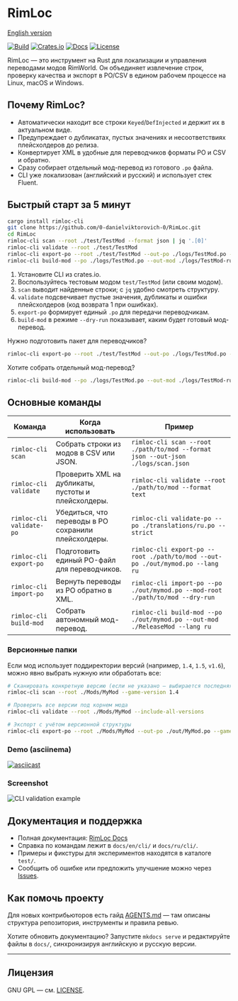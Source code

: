 # RimLoc

[English version](../../README.md)

[![Build](https://github.com/0-danielviktorovich-0/RimLoc/actions/workflows/build.yml/badge.svg)](https://github.com/0-danielviktorovich-0/RimLoc/actions/workflows/build.yml) [![Crates.io](https://img.shields.io/crates/v/rimloc)](https://crates.io/crates/rimloc) [![Docs](https://img.shields.io/badge/docs-GitHub%20Pages-blue)](https://0-danielviktorovich-0.github.io/RimLoc/) [![License](https://img.shields.io/badge/license-GNU%20GPL-blue)](../../LICENSE)

RimLoc — это инструмент на Rust для локализации и управления переводами модов RimWorld. Он объединяет извлечение строк, проверку качества и экспорт в PO/CSV в едином рабочем процессе на Linux, macOS и Windows.

## Почему RimLoc?

- Автоматически находит все строки `Keyed`/`DefInjected` и держит их в актуальном виде.
- Предупреждает о дубликатах, пустых значениях и несоответствиях плейсхолдеров до релиза.
- Конвертирует XML в удобные для переводчиков форматы PO и CSV и обратно.
- Сразу собирает отдельный мод-перевод из готового `.po` файла.
- CLI уже локализован (английский и русский) и использует стек Fluent.

## Быстрый старт за 5 минут

```bash
cargo install rimloc-cli
git clone https://github.com/0-danielviktorovich-0/RimLoc.git
cd RimLoc
rimloc-cli scan --root ./test/TestMod --format json | jq '.[0]'
rimloc-cli validate --root ./test/TestMod
rimloc-cli export-po --root ./test/TestMod --out-po ./logs/TestMod.po --lang ru
rimloc-cli build-mod --po ./logs/TestMod.po --out-mod ./logs/TestMod-ru --lang ru --dry-run
```

1. Установите CLI из crates.io.
2. Воспользуйтесь тестовым модом `test/TestMod` (или своим модом).
3. `scan` выводит найденные строки; с `jq` удобно смотреть структуру.
4. `validate` подсвечивает пустые значения, дубликаты и ошибки плейсхолдеров (код возврата 1 при ошибках).
5. `export-po` формирует единый `.po` для передачи переводчикам.
6. `build-mod` в режиме `--dry-run` показывает, каким будет готовый мод-перевод.

Нужно подготовить пакет для переводчиков?

```bash
rimloc-cli export-po --root ./test/TestMod --out-po ./logs/TestMod.po --lang ru
```

Хотите собрать отдельный мод-перевод?

```bash
rimloc-cli build-mod --po ./logs/TestMod.po --out-mod ./logs/TestMod-ru --lang ru
```

## Основные команды

| Команда | Когда использовать | Пример |
|---------|--------------------|--------|
| `rimloc-cli scan` | Собрать строки из модов в CSV или JSON. | `rimloc-cli scan --root ./path/to/mod --format json --out-json ./logs/scan.json` |
| `rimloc-cli validate` | Проверить XML на дубликаты, пустоты и плейсхолдеры. | `rimloc-cli validate --root ./path/to/mod --format text` |
| `rimloc-cli validate-po` | Убедиться, что переводы в PO сохранили плейсхолдеры. | `rimloc-cli validate-po --po ./translations/ru.po --strict` |
| `rimloc-cli export-po` | Подготовить единый PO-файл для переводчиков. | `rimloc-cli export-po --root ./path/to/mod --out-po ./out/mymod.po --lang ru` |
| `rimloc-cli import-po` | Вернуть переводы из PO обратно в XML. | `rimloc-cli import-po --po ./out/mymod.po --mod-root ./path/to/mod --dry-run` |
| `rimloc-cli build-mod` | Собрать автономный мод-перевод. | `rimloc-cli build-mod --po ./out/mymod.po --out-mod ./ReleaseMod --lang ru` |

### Версионные папки

Если мод использует поддиректории версий (например, `1.4`, `1.5`, `v1.6`), можно явно выбрать нужную или обработать все:

```bash
# Сканировать конкретную версию (если не указано — выбирается последняя)
rimloc-cli scan --root ./Mods/MyMod --game-version 1.4

# Проверить все версии под корнем мода
rimloc-cli validate --root ./Mods/MyMod --include-all-versions

# Экспорт с учётом версионной структуры
rimloc-cli export-po --root ./Mods/MyMod --out-po ./out/MyMod.po --game-version v1.6
```

### Demo (asciinema)

[![asciicast](https://asciinema.org/a/your-demo-id.svg)](https://asciinema.org/a/your-demo-id)

### Screenshot

![CLI validation example](../demo-validation.png)

<!-- TODO: Add screenshot or asciinema demo of CLI output once available -->

## Документация и поддержка

- Полная документация: [RimLoc Docs](https://0-danielviktorovich-0.github.io/RimLoc/)
- Справка по командам лежит в `docs/en/cli/` и `docs/ru/cli/`.
- Примеры и фикстуры для экспериментов находятся в каталоге `test/`.
- Сообщить об ошибке или предложить улучшение можно через [Issues](https://github.com/0-danielviktorovich-0/RimLoc/issues).

## Как помочь проекту

Для новых контрибьюторов есть гайд [AGENTS.md](../../AGENTS.md) — там описаны структура репозитория, инструменты и правила ревью.

Хотите обновить документацию? Запустите `mkdocs serve` и редактируйте файлы в `docs/`, синхронизируя английскую и русскую версии.

---

## Лицензия

GNU GPL — см. [LICENSE](../../LICENSE).
